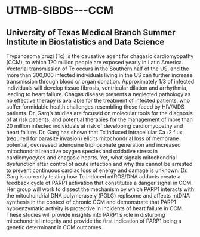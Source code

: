 # UTMB-SIBDS---CCM
## University of Texas Medical Branch Summer Institute in Biostatistics and Data Science 

Trypanosoma cruzi (Tc) is the causative agent for chagasic cardiomyopathy (CCM), to which 120 million people are exposed yearly in Latin America. Vectorial transmission of Tc occurs in the Southern half of the US, and the more than 300,000 infected individuals living in the US can further increase transmission through blood or organ donation. 
Approximately 1/3 of infected individuals will develop tissue fibrosis, ventricular dilation and arrhythmia, leading to heart failure. Chagas disease presents a neglected pathology as no effective therapy is available for the treatment of infected patients, who suffer formidable health challenges resembling those faced by HIV/AIDS patients. 
Dr. Garg’s studies are focused on molecular tools for the diagnosis of at risk patients, and potential therapies for the management of more than 20 million infected individuals at risk of developing cardiomyopathy and heart failure. Dr. Garg has shown that Tc induced intracellular Ca+2 flux (required for parasite invasion) elicits mitochondrial loss of membrane potential, decreased adenosine triphosphate generation and increased mitochondrial reactive oxygen species and oxidative stress in cardiomyocytes and chagasic hearts. Yet, what signals mitochondrial dysfunction after control of acute infection and why this cannot be arrested to prevent continuous cardiac loss of energy and damage is unknown. 
Dr. Garg is currently testing how Tc induced mtROS/DNA adducts create a feedback cycle of PARP1 activation that constitutes a danger signal in CCM. Her group will work to dissect the mechanism by which PARP1 interacts with the mitochondrial DNA polymerase γ (POLG) replisome and affects mtDNA synthesis in the context of chronic CCM and demonstrate that PARP1 hypoenzymatic activity is protective in incidents of heart failure in CCM. These studies will provide insights into PARP1’s role in disturbing mitochondrial integrity and provide the first indication of PARP1 being a genetic determinant in CCM outcomes.
